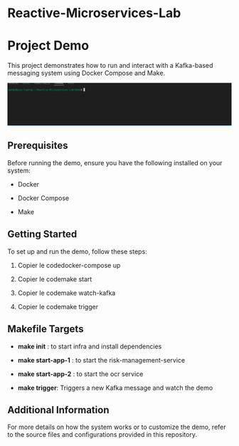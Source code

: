 # Reactive-Microservices-Lab

Project Demo
============

This project demonstrates how to run and interact with a Kafka-based messaging system using Docker Compose and Make.

![Demo GIF](./demo.gif)



Prerequisites
-------------

Before running the demo, ensure you have the following installed on your system:

*   Docker
    
*   Docker Compose
    
*   Make
    

Getting Started
---------------

To set up and run the demo, follow these steps:

1.  Copier le codedocker-compose up
    
2.  Copier le codemake start
    
3.  Copier le codemake watch-kafka
    
4.  Copier le codemake trigger
    

Makefile Targets
----------------
*   **make init** : to start infra and install dependencies

*   **make start-app-1** : to start the risk-management-service

*   **make start-app-2** : to start the ocr service
    
*   **make trigger**: Triggers a new Kafka message and watch the demo
    

Additional Information
----------------------

For more details on how the system works or to customize the demo, refer to the source files and configurations provided in this repository.
